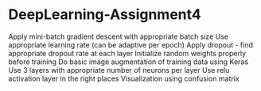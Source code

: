 # DeepLearning-Assignment4
Apply mini-batch gradient descent with appropriate batch size
Use appropriate learning rate (can be adaptive per epoch)
Apply dropout - find appropriate dropout rate at each layer
Initialize random weights properly before training
Do basic image augmentation of training data using Keras
Use 3 layers with appropriate number of neurons per layer
Use relu activation layer in the right places
Visualization using confusion matrix

